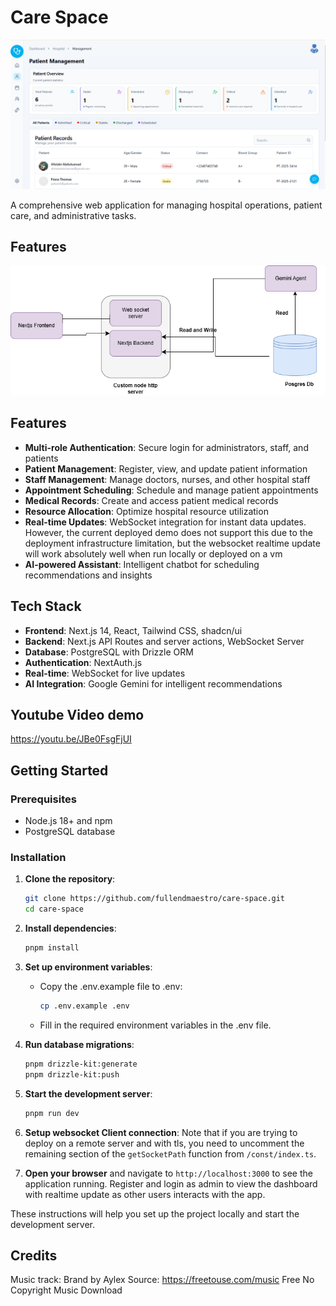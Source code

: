 # Care Space

![Care-Space Demo](https://github.com/fullendmaestro/care-space/blob/main/patients.png?raw=true)

A comprehensive web application for managing hospital operations, patient care, and administrative tasks.

## Features

![Digram](https://github.com/fullendmaestro/care-space/blob/main/diagram.png?raw=true)

## Features

- **Multi-role Authentication**: Secure login for administrators, staff, and patients
- **Patient Management**: Register, view, and update patient information
- **Staff Management**: Manage doctors, nurses, and other hospital staff
- **Appointment Scheduling**: Schedule and manage patient appointments
- **Medical Records**: Create and access patient medical records
- **Resource Allocation**: Optimize hospital resource utilization
- **Real-time Updates**: WebSocket integration for instant data updates. However, the current deployed demo does not support this due to the deployment infrastructure limitation, but the websocket realtime update will work absolutely well when run locally or deployed on a vm
- **AI-powered Assistant**: Intelligent chatbot for scheduling recommendations and insights

## Tech Stack

- **Frontend**: Next.js 14, React, Tailwind CSS, shadcn/ui
- **Backend**: Next.js API Routes and server actions, WebSocket Server
- **Database**: PostgreSQL with Drizzle ORM
- **Authentication**: NextAuth.js
- **Real-time**: WebSocket for live updates
- **AI Integration**: Google Gemini for intelligent recommendations

## Youtube Video demo

https://youtu.be/JBe0FsgFjUI

## Getting Started

### Prerequisites

- Node.js 18+ and npm
- PostgreSQL database

### Installation

1. **Clone the repository**:

   ```bash
   git clone https://github.com/fullendmaestro/care-space.git
   cd care-space
   ```

2. **Install dependencies**:

   ```sh
   pnpm install
   ```

3. **Set up environment variables**:

   - Copy the .env.example file to .env:
     ```sh
     cp .env.example .env
     ```
   - Fill in the required environment variables in the .env file.

4. **Run database migrations**:

   ```sh
   pnpm drizzle-kit:generate
   pnpm drizzle-kit:push
   ```

5. **Start the development server**:

   ```sh
   pnpm run dev
   ```

6. **Setup websocket Client connection**: Note that if you are trying to deploy on a remote server and with tls, you need to uncomment the remaining section of the `getSocketPath` function from `/const/index.ts`.

7. **Open your browser** and navigate to `http://localhost:3000` to see the application running. Register and login as admin to view the dashboard with realtime update as other users interacts with the app.

These instructions will help you set up the project locally and start the development server.

## Credits

Music track: Brand by Aylex
Source: https://freetouse.com/music
Free No Copyright Music Download
